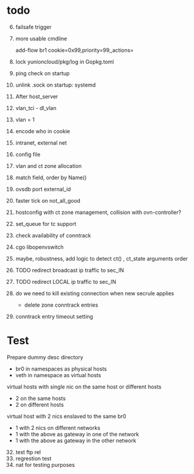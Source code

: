 # todo

6. failsafe trigger
7. more usable cmdline

	add-flow br1 cookie=0x99,priority=99,<mactch>,actions=

8. lock yunioncloud/pkg/log in Gopkg.toml
10. ping check on startup
14. unlink .sock on startup: systemd
15. After host_server
18. vlan_tci - dl_vlan
19. vlan = 1
21. encode who in cookie
22. intranet, external net
23. config file
24. vlan and ct zone allocation
26. match field, order by Name()
27. ovsdb port external_id
28. faster tick on not_all_good
29. hostconfig with ct zone management, collision with ovn-controller?
30. set_queue for tc support
31. check availability of conntrack
25. cgo libopenvswitch
33. maybe, robustness, add logic to detect ct() , ct_state arguments order

34. TODO redirect broadcast ip traffic to sec_IN
35. TODO redirect LOCAL ip traffic to sec_IN
36. do we need to kill existing connection when new secrule applies
	- delete zone conntrack entries
37. conntrack entry timeout setting

# Test

Prepare dummy desc directory

- br0 in namespaces as physical hosts
- veth in namespace as virtual hosts

virtual hosts with single nic on the same host or different hosts

 - 2 on the same hosts
 - 2 on different hosts

virtual host with 2 nics enslaved to the same br0

 - 1 with 2 nics on different networks
 - 1 with the above as gateway in one of the network
 - 1 with the above as gateway in the other network

32. test ftp rel
20. regrestion test
38. nat for testing purposes
